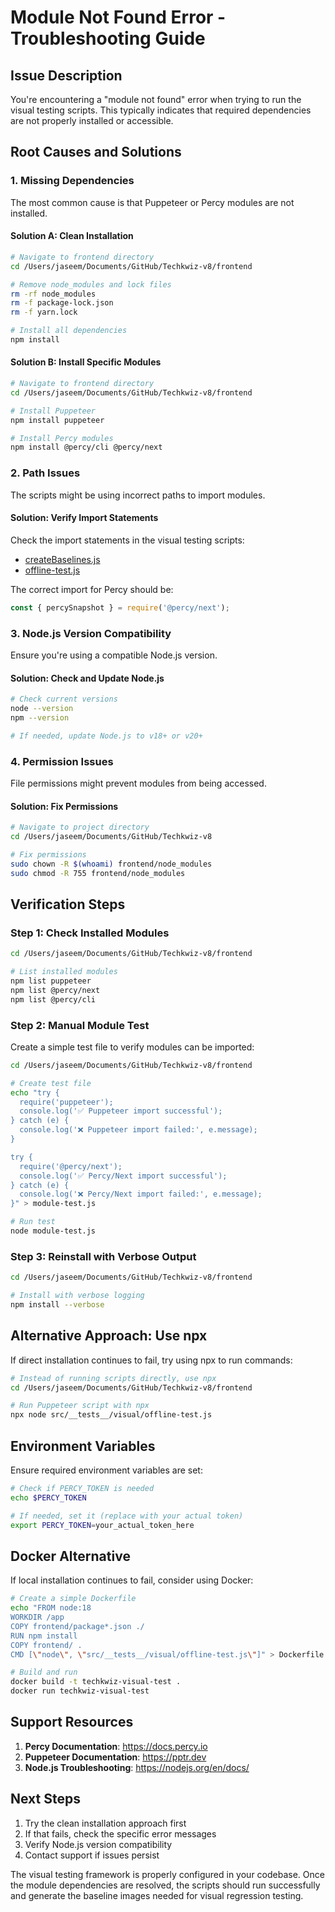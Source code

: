 # Module Not Found Error - Troubleshooting Guide

## Issue Description
You're encountering a "module not found" error when trying to run the visual testing scripts. This typically indicates that required dependencies are not properly installed or accessible.

## Root Causes and Solutions

### 1. Missing Dependencies
The most common cause is that Puppeteer or Percy modules are not installed.

#### Solution A: Clean Installation
```bash
# Navigate to frontend directory
cd /Users/jaseem/Documents/GitHub/Techkwiz-v8/frontend

# Remove node_modules and lock files
rm -rf node_modules
rm -f package-lock.json
rm -f yarn.lock

# Install all dependencies
npm install
```

#### Solution B: Install Specific Modules
```bash
# Navigate to frontend directory
cd /Users/jaseem/Documents/GitHub/Techkwiz-v8/frontend

# Install Puppeteer
npm install puppeteer

# Install Percy modules
npm install @percy/cli @percy/next
```

### 2. Path Issues
The scripts might be using incorrect paths to import modules.

#### Solution: Verify Import Statements
Check the import statements in the visual testing scripts:
- [createBaselines.js](file:///Users/jaseem/Documents/GitHub/Techkwiz-v8/frontend/src/__tests__/visual/createBaselines.js)
- [offline-test.js](file:///Users/jaseem/Documents/GitHub/Techkwiz-v8/frontend/src/__tests__/visual/offline-test.js)

The correct import for Percy should be:
```javascript
const { percySnapshot } = require('@percy/next');
```

### 3. Node.js Version Compatibility
Ensure you're using a compatible Node.js version.

#### Solution: Check and Update Node.js
```bash
# Check current versions
node --version
npm --version

# If needed, update Node.js to v18+ or v20+
```

### 4. Permission Issues
File permissions might prevent modules from being accessed.

#### Solution: Fix Permissions
```bash
# Navigate to project directory
cd /Users/jaseem/Documents/GitHub/Techkwiz-v8

# Fix permissions
sudo chown -R $(whoami) frontend/node_modules
sudo chmod -R 755 frontend/node_modules
```

## Verification Steps

### Step 1: Check Installed Modules
```bash
cd /Users/jaseem/Documents/GitHub/Techkwiz-v8/frontend

# List installed modules
npm list puppeteer
npm list @percy/next
npm list @percy/cli
```

### Step 2: Manual Module Test
Create a simple test file to verify modules can be imported:
```bash
cd /Users/jaseem/Documents/GitHub/Techkwiz-v8/frontend

# Create test file
echo "try {
  require('puppeteer');
  console.log('✅ Puppeteer import successful');
} catch (e) {
  console.log('❌ Puppeteer import failed:', e.message);
}

try {
  require('@percy/next');
  console.log('✅ Percy/Next import successful');
} catch (e) {
  console.log('❌ Percy/Next import failed:', e.message);
}" > module-test.js

# Run test
node module-test.js
```

### Step 3: Reinstall with Verbose Output
```bash
cd /Users/jaseem/Documents/GitHub/Techkwiz-v8/frontend

# Install with verbose logging
npm install --verbose
```

## Alternative Approach: Use npx

If direct installation continues to fail, try using npx to run commands:

```bash
# Instead of running scripts directly, use npx
cd /Users/jaseem/Documents/GitHub/Techkwiz-v8/frontend

# Run Puppeteer script with npx
npx node src/__tests__/visual/offline-test.js
```

## Environment Variables

Ensure required environment variables are set:

```bash
# Check if PERCY_TOKEN is needed
echo $PERCY_TOKEN

# If needed, set it (replace with your actual token)
export PERCY_TOKEN=your_actual_token_here
```

## Docker Alternative

If local installation continues to fail, consider using Docker:

```bash
# Create a simple Dockerfile
echo "FROM node:18
WORKDIR /app
COPY frontend/package*.json ./
RUN npm install
COPY frontend/ .
CMD [\"node\", \"src/__tests__/visual/offline-test.js\"]" > Dockerfile

# Build and run
docker build -t techkwiz-visual-test .
docker run techkwiz-visual-test
```

## Support Resources

1. **Percy Documentation**: https://docs.percy.io
2. **Puppeteer Documentation**: https://pptr.dev
3. **Node.js Troubleshooting**: https://nodejs.org/en/docs/

## Next Steps

1. Try the clean installation approach first
2. If that fails, check the specific error messages
3. Verify Node.js version compatibility
4. Contact support if issues persist

The visual testing framework is properly configured in your codebase. Once the module dependencies are resolved, the scripts should run successfully and generate the baseline images needed for visual regression testing.